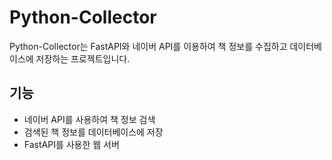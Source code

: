 # Python-Collector

Python-Collector는 FastAPI와 네이버 API를 이용하여 책 정보를 수집하고 데이터베이스에 저장하는 프로젝트입니다.

## 기능

- 네이버 API를 사용하여 책 정보 검색
- 검색된 책 정보를 데이터베이스에 저장
- FastAPI를 사용한 웹 서버

